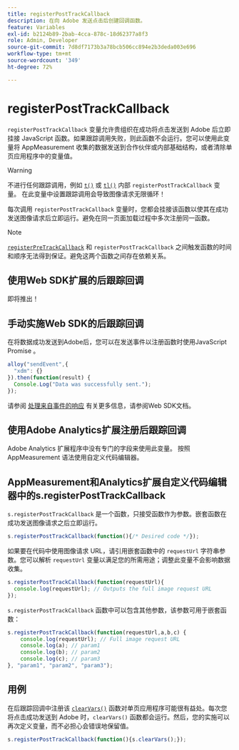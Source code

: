 ```yaml
---
title: registerPostTrackCallback
description: 在向 Adobe 发送点击后创建回调函数。
feature: Variables
exl-id: b2124b89-2bab-4cca-878c-18d62377a8f3
role: Admin, Developer
source-git-commit: 7d8df7173b3a78bcb506cc894e2b3deda003e696
workflow-type: tm+mt
source-wordcount: '349'
ht-degree: 72%

---
```


# registerPostTrackCallback

`registerPostTrackCallback` 变量允许贵组织在成功将点击发送到 Adobe 后立即挂接 JavaScript 函数。如果跟踪调用失败，则此函数不会运行。您可以使用此变量将 AppMeasurement 收集的数据发送到合作伙伴或内部基础结构，或者清除单页应用程序中的变量值。

>[!WARNING]
>
>不进行任何跟踪调用，例如 [`t()`](t-method.md) 或 [`tl()`](tl-method.md) 内部 `registerPostTrackCallback` 变量。 在此变量中设置跟踪调用会导致图像请求无限循环！

每次调用 `registerPostTrackCallback` 变量时，您都会挂接该函数以使其在成功发送图像请求后立即运行。避免在同一页面加载过程中多次注册同一函数。

>[!NOTE]
>
>[`registerPreTrackCallback`](registerpretrackcallback.md) 和 `registerPostTrackCallback` 之间触发函数的时间和顺序无法得到保证。避免这两个函数之间存在依赖关系。

## 使用Web SDK扩展的后跟踪回调

即将推出！

## 手动实施Web SDK的后跟踪回调

在将数据成功发送到Adobe后，您可以在发送事件以注册函数时使用JavaScript Promise 。

```js
alloy("sendEvent",{
  "xdm": {}
}).then(function(result) {
  Console.Log("Data was successfully sent.");
});
```

请参阅 [处理来自事件的响应](https://experienceleague.adobe.com/docs/experience-platform/edge/fundamentals/tracking-events.html#handling-responses-from-events) 有关更多信息，请参阅Web SDK文档。

## 使用Adobe Analytics扩展注册后跟踪回调

Adobe Analytics 扩展程序中没有专门的字段来使用此变量。 按照 AppMeasurement 语法使用自定义代码编辑器。

## AppMeasurement和Analytics扩展自定义代码编辑器中的s.registerPostTrackCallback

`s.registerPostTrackCallback` 是一个函数，只接受函数作为参数。嵌套函数在成功发送图像请求之后立即运行。

```js
s.registerPostTrackCallback(function(){/* Desired code */});
```

如果要在代码中使用图像请求 URL，请引用嵌套函数中的 `requestUrl` 字符串参数。您可以解析 `requestUrl` 变量以满足您的所需用途；调整此变量不会影响数据收集。

```js
s.registerPostTrackCallback(function(requestUrl){
  console.log(requestUrl); // Outputs the full image request URL
});
```

`s.registerPostTrackCallback` 函数中可以包含其他参数，该参数可用于嵌套函数：

```js
s.registerPostTrackCallback(function(requestUrl,a,b,c) {
    console.log(requestUrl); // Full image request URL
    console.log(a); // param1
    console.log(b); // param2
    console.log(c); // param3
}, "param1", "param2", "param3");
```

## 用例

在后跟踪回调中注册该 [`clearVars()`](clearvars.md) 函数对单页应用程序可能很有益处。每次您将点击成功发送到 Adobe 时，`clearVars()` 函数都会运行。然后，您的实施可以再次定义变量，而不必担心会错误地保留值。

```js
s.registerPostTrackCallback(function(){s.clearVars();});
```
